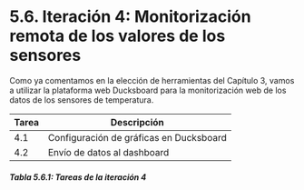 # 5.6. Iteración 4: Monitorización remota de los valores de los sensores

Como ya comentamos en la elección de herramientas del Capítulo 3, vamos a utilizar la plataforma web Ducksboard para la monitorización web de los datos de los sensores de temperatura. 

| Tarea | Descripción |
| -- | -- |
| 4.1 | Configuración de gráficas en Ducksboard |
| 4.2 | Envío de datos al dashboard |
##### *Tabla 5.6.1: Tareas de la iteración 4* 